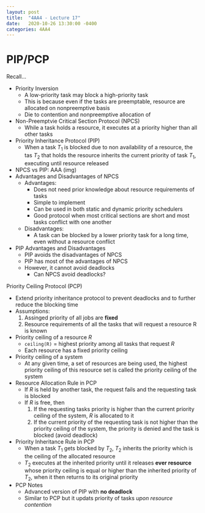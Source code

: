 ```yaml
---
layout: post
title:  "4AA4 - Lecture 17"
date:   2020-10-26 13:30:00 -0400
categories: 4AA4
---
```


PIP/PCP
===

Recall...
- Priority Inversion
    - A low-priority task may block a high-priority task
    - This is because even if the tasks are preemptable, resource are allocated on nonpreemptive basis
    - Die to contention and nonpreemptive allocation of 
- Non-Preemptvie Critical Section Protocol (NPCS)
    - While a task holds a resource, it executes at a priority higher than all other tasks
- Priority Inheritance Protocol (PIP)
    - When a task $T_1$ is blocked due to non availability of a resource, the tas $T_2$ that holds the resource inherits the current priority of task $T_1$, executing until resource released
- NPCS vs PIP: AAA (img)
- Advantages and Disadvantages of NPCS
    - Advantages:
        - Does not need prior knowledge about resource requirements of tasks
        - Simple to implement
        - Can be used in both static and dynamic priority schedulers
        - Good protocol when most critical sections are short and most tasks conflict with one another
    - Disadvantages:
        - A task can be blocked by a lower priority task for a long time, even without a resource conflict
- PIP Advantages and Disadvantages
    - PIP avoids the disadvantages of NPCS
    - PIP has most of the advantages of NPCS
    - However, it cannot avoid deadlocks
        - Can NPCS avoid deadlocks?

Priority Ceiling Protocol (PCP)
- Extend priority inheritance protocol to prevent deadlocks and to further reduce the blocking time
- Assumptions:
    1. Assinged priority of all jobs are **fixed**
    2. Resource requirements of all the tasks that will request a resource R is known
- Priority ceiling of a resource *R*
    - `ceiling(R)` = highest priority among all tasks that request *R*
    - Each resource has a fixed priority ceiling
- Priority ceiling of a system
    - At any given time, a set of resources are being used, the highest priority ceiling of this resource set is called the priority ceiling of the system
- Resource Allocation Rule in PCP
    - If *R* is held by another task, the request fails and the requesting task is blocked
    - If *R* is free, then
        1. If the requesting tasks priority is higher than the current priority ceiling of the system, *R* is allocated to it
        2. If the current priority of the requesting task is not higher than the priority ceiling of the system, the priority is denied and the task is blocked (avoid deadlock)
- Priority Inheritance Rule in PCP
    - When a task $T_1$ gets blocked by $T_2$, $T_2$ inherits the priority which is the ceiling of the allocated resource
    - $T_2$ executes at the inherited priority until it releases **ever resource** whose priority ceiling is equal or higher than the inherited priority of $T_2$, when it then returns to its original priority
- PCP Notes
    - Advanced version of PIP with **no deadlock**
    - Similar to PCP but it updats priority of tasks *upon resource contention*